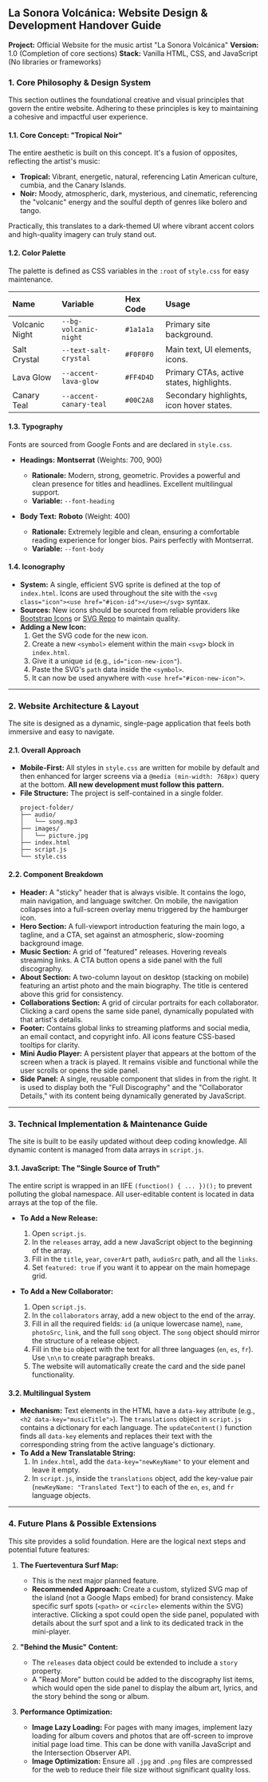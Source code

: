 ## **La Sonora Volcánica: Website Design & Development Handover Guide**

**Project:** Official Website for the music artist "La Sonora Volcánica"
**Version:** 1.0 (Completion of core sections)
**Stack:** Vanilla HTML, CSS, and JavaScript (No libraries or frameworks)

### **1. Core Philosophy & Design System**

This section outlines the foundational creative and visual principles that govern the entire website. Adhering to these principles is key to maintaining a cohesive and impactful user experience.

#### **1.1. Core Concept: "Tropical Noir"**

The entire aesthetic is built on this concept. It's a fusion of opposites, reflecting the artist's music:

*   **Tropical:** Vibrant, energetic, natural, referencing Latin American culture, cumbia, and the Canary Islands.
*   **Noir:** Moody, atmospheric, dark, mysterious, and cinematic, referencing the "volcanic" energy and the soulful depth of genres like bolero and tango.

Practically, this translates to a dark-themed UI where vibrant accent colors and high-quality imagery can truly stand out.

#### **1.2. Color Palette**

The palette is defined as CSS variables in the `:root` of `style.css` for easy maintenance.

| Name | Variable | Hex Code | Usage |
| :--- | :--- | :--- | :--- |
| Volcanic Night | `--bg-volcanic-night` | `#1a1a1a` | Primary site background. |
| Salt Crystal | `--text-salt-crystal` | `#F0F0F0` | Main text, UI elements, icons. |
| Lava Glow | `--accent-lava-glow` | `#FF4D4D` | Primary CTAs, active states, highlights. |
| Canary Teal | `--accent-canary-teal`| `#00C2A8` | Secondary highlights, icon hover states. |

#### **1.3. Typography**

Fonts are sourced from Google Fonts and are declared in `style.css`.

*   **Headings:** **Montserrat** (Weights: 700, 900)
    *   **Rationale:** Modern, strong, geometric. Provides a powerful and clean presence for titles and headlines. Excellent multilingual support.
    *   **Variable:** `--font-heading`

*   **Body Text:** **Roboto** (Weight: 400)
    *   **Rationale:** Extremely legible and clean, ensuring a comfortable reading experience for longer bios. Pairs perfectly with Montserrat.
    *   **Variable:** `--font-body`

#### **1.4. Iconography**

*   **System:** A single, efficient SVG sprite is defined at the top of `index.html`. Icons are used throughout the site with the `<svg class="icon"><use href="#icon-id"></use></svg>` syntax.
*   **Sources:** New icons should be sourced from reliable providers like [Bootstrap Icons](https://icons.getbootstrap.com) or [SVG Repo](https://www.svgrepo.com/) to maintain quality.
*   **Adding a New Icon:**
    1.  Get the SVG code for the new icon.
    2.  Create a new `<symbol>` element within the main `<svg>` block in `index.html`.
    3.  Give it a unique `id` (e.g., `id="icon-new-icon"`).
    4.  Paste the SVG's `path` data inside the `<symbol>`.
    5.  It can now be used anywhere with `<use href="#icon-new-icon">`.

---

### **2. Website Architecture & Layout**

The site is designed as a dynamic, single-page application that feels both immersive and easy to navigate.

#### **2.1. Overall Approach**

*   **Mobile-First:** All styles in `style.css` are written for mobile by default and then enhanced for larger screens via a `@media (min-width: 768px)` query at the bottom. **All new development must follow this pattern.**
*   **File Structure:** The project is self-contained in a single folder.
    ```
    project-folder/
    ├── audio/
    │   └── song.mp3
    ├── images/
    │   └── picture.jpg
    ├── index.html
    ├── script.js
    └── style.css
    ```

#### **2.2. Component Breakdown**

*   **Header:** A "sticky" header that is always visible. It contains the logo, main navigation, and language switcher. On mobile, the navigation collapses into a full-screen overlay menu triggered by the hamburger icon.
*   **Hero Section:** A full-viewport introduction featuring the main logo, a tagline, and a CTA, set against an atmospheric, slow-zooming background image.
*   **Music Section:** A grid of "featured" releases. Hovering reveals streaming links. A CTA button opens a side panel with the full discography.
*   **About Section:** A two-column layout on desktop (stacking on mobile) featuring an artist photo and the main biography. The title is centered above this grid for consistency.
*   **Collaborations Section:** A grid of circular portraits for each collaborator. Clicking a card opens the same side panel, dynamically populated with that artist's details.
*   **Footer:** Contains global links to streaming platforms and social media, an email contact, and copyright info. All icons feature CSS-based tooltips for clarity.
*   **Mini Audio Player:** A persistent player that appears at the bottom of the screen when a track is played. It remains visible and functional while the user scrolls or opens the side panel.
*   **Side Panel:** A single, reusable component that slides in from the right. It is used to display both the "Full Discography" and the "Collaborator Details," with its content being dynamically generated by JavaScript.

---

### **3. Technical Implementation & Maintenance Guide**

The site is built to be easily updated without deep coding knowledge. All dynamic content is managed from data arrays in `script.js`.

#### **3.1. JavaScript: The "Single Source of Truth"**

The entire script is wrapped in an IIFE `(function() { ... })();` to prevent polluting the global namespace. All user-editable content is located in data arrays at the top of the file.

*   **To Add a New Release:**
    1.  Open `script.js`.
    2.  In the `releases` array, add a new JavaScript object to the beginning of the array.
    3.  Fill in the `title`, `year`, `coverArt` path, `audioSrc` path, and all the `links`.
    4.  Set `featured: true` if you want it to appear on the main homepage grid.

*   **To Add a New Collaborator:**
    1.  Open `script.js`.
    2.  In the `collaborators` array, add a new object to the end of the array.
    3.  Fill in all the required fields: `id` (a unique lowercase name), `name`, `photoSrc`, `link`, and the full `song` object. The `song` object should mirror the structure of a release object.
    4.  Fill in the `bio` object with the text for all three languages (`en`, `es`, `fr`). Use `\n\n` to create paragraph breaks.
    5.  The website will automatically create the card and the side panel functionality.

#### **3.2. Multilingual System**

*   **Mechanism:** Text elements in the HTML have a `data-key` attribute (e.g., `<h2 data-key="musicTitle">`). The `translations` object in `script.js` contains a dictionary for each language. The `updateContent()` function finds all `data-key` elements and replaces their text with the corresponding string from the active language's dictionary.
*   **To Add a New Translatable String:**
    1.  In `index.html`, add the `data-key="newKeyName"` to your element and leave it empty.
    2.  In `script.js`, inside the `translations` object, add the key-value pair (`newKeyName: "Translated Text"`) to each of the `en`, `es`, and `fr` language objects.

---

### **4. Future Plans & Possible Extensions**

This site provides a solid foundation. Here are the logical next steps and potential future features:

1.  **The Fuerteventura Surf Map:**
    *   This is the next major planned feature.
    *   **Recommended Approach:** Create a custom, stylized SVG map of the island (not a Google Maps embed) for brand consistency. Make specific surf spots (`<path>` or `<circle>` elements within the SVG) interactive. Clicking a spot could open the side panel, populated with details about the surf spot and a link to its dedicated track in the mini-player.

2.  **"Behind the Music" Content:**
    *   The `releases` data object could be extended to include a `story` property.
    *   A "Read More" button could be added to the discography list items, which would open the side panel to display the album art, lyrics, and the story behind the song or album.

3.  **Performance Optimization:**
    *   **Image Lazy Loading:** For pages with many images, implement lazy loading for album covers and photos that are off-screen to improve initial page load time. This can be done with vanilla JavaScript and the Intersection Observer API.
    *   **Image Optimization:** Ensure all `.jpg` and `.png` files are compressed for the web to reduce their file size without significant quality loss.

